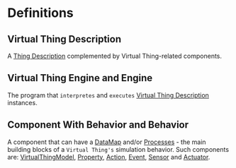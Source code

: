 # Definitions

## Virtual Thing Description
A [Thing Description][td] complemented by Virtual Thing-related components.

## Virtual Thing Engine and Engine
The program that `interpretes` and `executes` [Virtual Thing Description](#Virtual-Thing-Description) instances.

## Component With Behavior and Behavior
A component that can have a [DataMap] and/or [Processes] - the main building blocks of a `Virtual Thing's` simulation behavior. Such components are: [VirtualThingModel], [Property], [Action], [Event], [Sensor] and [Actuator].

[td]: https://www.w3.org/TR/wot-thing-description
[DataMap]: Architecture.md#DataMap
[Processes]: Architecture.md#Processes
[VirtualThingModel]: main_components/VirtualThingModel.md
[Property]: main_components/Property.md
[Action]: main_components/Action.md
[Event]: main_components/Event.md
[Sensor]: main_components/Sensor.md
[Actuator]: main_components/Actuator.md